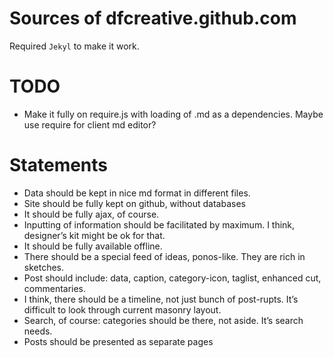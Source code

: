 # Sources of dfcreative.github.com

Required `Jekyl` to make it work.

# TODO

* Make it fully on require.js with loading of .md as a dependencies. Maybe use require for client md editor?

# Statements

* Data should be kept in nice md format in different files.
* Site should be fully kept on github, without databases
* It should be fully ajax, of course.
* Inputting of information should be facilitated by maximum. I think, designer’s kit might be ok for that.
* It should be fully available offline.
* There should be a special feed of ideas, ponos-like. They are rich in sketches.
* Post should include: data, caption, category-icon, taglist, enhanced cut, commentaries.
* I think, there should be a timeline, not just bunch of post-rupts. It’s difficult to look through current masonry layout.
* Search, of course: categories should be there, not aside. It’s search needs.
* Posts should be presented as separate pages